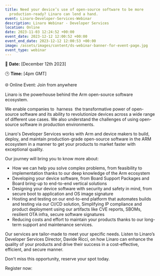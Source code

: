 ```yaml
---
title: Need your device’s use of open-source software to be more
  production-ready? Linaro can lend a hand.
event: Linaro-Developer-Services-Webinar
description: Linaro Webinar - Developer Services
location: Online
date: 2023-11-03 12:24:52 +00:00
event_date: 2023-12-12 12:00:52 +00:00
event_end_date: 2023-12-12 12:00:53 +00:00
image: /assets/images/content/ds-webinar-banner-for-event-page.jpg
event_type: webinar
---
```

📆 **Date:** \[December 12th 2023]

🕒 **Time:** \[4pm GMT] 

🌐 Online Event: Join from anywhere

Linaro is the powerhouse behind the Arm open-source software ecosystem. 

We enable companies to  harness  the transformative power of open-source software and its ability to revolutionize devices across a wide range of different use cases. We also understand the challenges of using open-source software in production environments. 

Linaro's Developer Services works with Arm and device makers to build, deploy, and maintain production-grade open-source software in the ARM ecosystem in a manner to get your products to market faster with exceptional quality. 

Our journey will bring you to know more about: 

* How we can help you solve complex problems, from feasibility to implementation thanks to our deep knowledge of the Arm ecosystem
* Developing your device software, from Board Support Packages and Board bring-up to end-to-end vertical solutions
* Designing your device software with security and safety in mind, from secure boot to application and OS image signature 
* Hosting and testing on our end-to-end platform that automates builds and testing via our CI/CD solution, Simplifying IP compliance and product deployment using our artifacts like CVE reports, SBOMs, resilient OTA infra, secure software signatures
* Reducing costs and effort to maintain your products thanks to our long-term support and maintenance services. 

Our services are tailor-made to meet your specific needs. Listen to Linaro’s Developer Services Director, Davide Ricci, on how Linaro can enhance the quality of your products and drive their success in a cost-effective, efficient, and secure manner.

Don't miss this opportunity, reserve your spot today.

Register now: 

<div class="cognito"><script src="https://www.cognitoforms.com/f/seamless.js" data-key="KvRQmIn2dku6k6gGP711jw" data-form="37"></script></div>